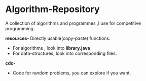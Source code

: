 # Algorithm-Repository
A collection of algorithms and programmes ,I use for competitive programming.

<b> resources- </b>
Directly usable(copy-paste) functions.<br>
- For algorithms , look into <b>library.java</b>
- For data-structures, look into corresponding files.<br>

<b> cdc- </b>
- Code for random problems, you can explore if you want.
